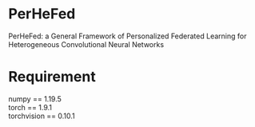 # PerHeFed
PerHeFed: a General Framework of Personalized Federated Learning for Heterogeneous Convolutional Neural Networks

# Requirement
numpy == 1.19.5            
torch == 1.9.1         
torchvision == 0.10.1               
